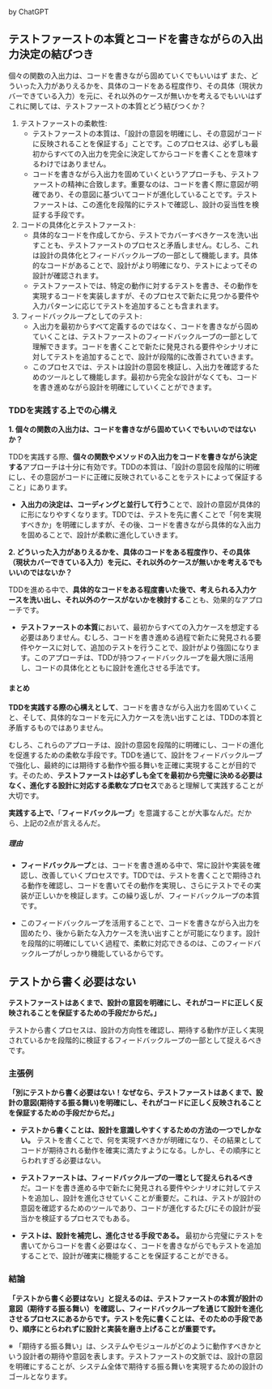 
by ChatGPT

## テストファーストの本質とコードを書きながらの入出力決定の結びつき

個々の関数の入出力は、コードを書きながら固めていくでもいいはず
また、どういった入力がありえるかを、具体のコードをある程度作り、その具体（現状カバーできている入力）を元に、それ以外のケースが無いかを考えるでもいいはず
これに関しては、テストファーストの本質とどう結びつくか？


1. テストファーストの柔軟性:
    - テストファーストの本質は、「設計の意図を明確にし、その意図がコードに反映されることを保証する」ことです。このプロセスは、必ずしも最初からすべての入出力を完全に決定してからコードを書くことを意味するわけではありません。
    - コードを書きながら入出力を固めていくというアプローチも、テストファーストの精神に合致します。重要なのは、コードを書く際に意図が明確であり、その意図に基づいてコードが進化していることです。テストファーストは、この進化を段階的にテストで確認し、設計の妥当性を検証する手段です。
2. コードの具体化とテストファースト:
    - 具体的なコードを作成してから、テストでカバーすべきケースを洗い出すことも、テストファーストのプロセスと矛盾しません。むしろ、これは設計の具体化とフィードバックループの一部として機能します。具体的なコードがあることで、設計がより明確になり、テストによってその設計が確認されます。
    - テストファーストでは、特定の動作に対するテストを書き、その動作を実現するコードを実装しますが、そのプロセスで新たに見つかる要件や入力パターンに応じてテストを追加することも含まれます。
3. フィードバックループとしてのテスト:
	- 入出力を最初からすべて定義するのではなく、コードを書きながら固めていくことは、テストファーストのフィードバックループの一部として理解できます。コードを書くことで新たに発見される要件やシナリオに対してテストを追加することで、設計が段階的に改善されていきます。
    - このプロセスでは、テストは設計の意図を検証し、入出力を確認するためのツールとして機能します。最初から完全な設計がなくても、コードを書き進めながら設計を明確にしていくことができます。
    

### TDDを実践する上での心構え

**1. 個々の関数の入出力は、コードを書きながら固めていくでもいいのではないか？**

TDDを実践する際、**個々の関数やメソッドの入出力をコードを書きながら決定する**アプローチは十分に有効です。TDDの本質は、「設計の意図を段階的に明確にし、その意図がコードに正確に反映されていることをテストによって保証すること」にあります。

- **入出力の決定は、コーディングと並行して行う**ことで、設計の意図が具体的に形になりやすくなります。TDDでは、テストを先に書くことで「何を実現すべきか」を明確にしますが、その後、コードを書きながら具体的な入出力を固めることで、設計が柔軟に進化していきます。

**2. どういった入力がありえるかを、具体のコードをある程度作り、その具体（現状カバーできている入力）を元に、それ以外のケースが無いかを考えるでもいいのではないか？**

TDDを進める中で、**具体的なコードをある程度書いた後で、考えられる入力ケースを洗い出し、それ以外のケースがないかを検討する**ことも、効果的なアプローチです。

- **テストファーストの本質**において、最初からすべての入力ケースを想定する必要はありません。むしろ、コードを書き進める過程で新たに発見される要件やケースに対して、追加のテストを行うことで、設計がより強固になります。このアプローチは、TDDが持つフィードバックループを最大限に活用し、コードの具体化とともに設計を進化させる手法です。

#### まとめ

**TDDを実践する際の心構えとして**、コードを書きながら入出力を固めていくこと、そして、具体的なコードを元に入力ケースを洗い出すことは、TDDの本質と矛盾するものではありません。

むしろ、これらのアプローチは、設計の意図を段階的に明確にし、コードの進化を促進するための柔軟な手段です。TDDを通じて、設計をフィードバックループで強化し、最終的には期待する動作や振る舞いを正確に実現することが目的です。そのため、**テストファーストは必ずしも全てを最初から完璧に決める必要はなく、進化する設計に対応する柔軟なプロセス**であると理解して実践することが大切です。

**実践する上で、**「**フィードバックループ**」を意識することが大事なんだ。だから、上記の2点が言えるんだ。

##### 理由

- **フィードバックループ**とは、コードを書き進める中で、常に設計や実装を確認し、改善していくプロセスです。TDDでは、テストを書くことで期待される動作を確認し、コードを書いてその動作を実現し、さらにテストでその実装が正しいかを検証します。この繰り返しが、フィードバックループの本質です。
    
- このフィードバックループを活用することで、コードを書きながら入出力を固めたり、後から新たな入力ケースを洗い出すことが可能になります。設計を段階的に明確にしていく過程で、柔軟に対応できるのは、このフィードバックループがしっかり機能しているからです。


## テストから書く必要はない


**テストファーストはあくまで、設計の意図を明確にし、それがコードに正しく反映されることを保証するための手段だからだ。」**

テストから書くプロセスは、設計の方向性を確認し、期待する動作が正しく実現されているかを段階的に検証するフィードバックループの一部として捉えるべきです。

### 主張例

**「別にテストから書く必要はない！なぜなら、テストファーストはあくまで、設計の意図(期待する振る舞い)を明確にし、それがコードに正しく反映されることを保証するための手段だからだ。」**

- **テストから書くことは、設計を意識しやすくするための方法の一つでしかない。** テストを書くことで、何を実現すべきかが明確になり、その結果としてコードが期待される動作を確実に満たすようになる。しかし、その順序にとらわれすぎる必要はない。
    
- **テストファーストは、フィードバックループの一環として捉えられるべき**だ。コードを書き進める中で新たに発見される要件やシナリオに対してテストを追加し、設計を進化させていくことが重要だ。これは、テストが設計の意図を確認するためのツールであり、コードが進化するたびにその設計が妥当かを検証するプロセスでもある。
    
- **テストは、設計を補完し、進化させる手段である。** 最初から完璧にテストを書いてからコードを書く必要はなく、コードを書きながらでもテストを追加することで、設計が確実に機能することを保証することができる。
    
### 結論

**「テストから書く必要はない」と捉えるのは、テストファーストの本質が設計の意図（期待する振る舞い）を確認し、フィードバックループを通じて設計を進化させるプロセスにあるからです。テストを先に書くことは、そのための手段であり、順序にとらわれずに設計と実装を磨き上げることが重要です。**

※ 「期待する振る舞い」は、システムやモジュールがどのように動作すべきかという設計者の期待や意図を表します。テストファーストの文脈では、設計の意図を明確にすることが、システム全体で期待する振る舞いを実現するための設計のゴールとなります。

